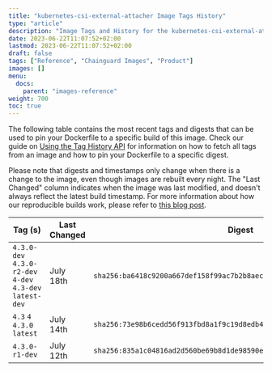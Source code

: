 ```yaml
---
title: "kubernetes-csi-external-attacher Image Tags History"
type: "article"
description: "Image Tags and History for the kubernetes-csi-external-attacher Chainguard Image"
date: 2023-06-22T11:07:52+02:00
lastmod: 2023-06-22T11:07:52+02:00
draft: false
tags: ["Reference", "Chainguard Images", "Product"]
images: []
menu:
  docs:
    parent: "images-reference"
weight: 700
toc: true
---
```


The following table contains the most recent tags and digests that can be used to pin your Dockerfile to a specific build of this image. Check our guide on [Using the Tag History API](/chainguard/chainguard-images/using-the-tag-history-api/) for information on how to fetch all tags from an image and how to pin your Dockerfile to a specific digest.

Please note that digests and timestamps only change when there is a change to the image, even though images are rebuilt every night. The "Last Changed" column indicates when the image was last modified, and doesn't always reflect the latest build timestamp. For more information about how our reproducible builds work, please refer to [this blog post](https://www.chainguard.dev/unchained/reproducing-chainguards-reproducible-image-builds).

| Tag (s)                                                    | Last Changed | Digest                                                                    |
|------------------------------------------------------------|--------------|---------------------------------------------------------------------------|
|  `4.3.0-dev` `4.3.0-r2-dev` `4-dev` `4.3-dev` `latest-dev` | July 18th    | `sha256:ba6418c9200a667def158f99ac7b2b8aec475ada008dd72a2dd2b9a7a05890a2` |
|  `4.3` `4` `4.3.0` `latest`                                | July 14th    | `sha256:73e98b6cedd56f913fbd8a1f9c19d8edb4f46be398a726ee5d840afe2ac25f59` |
|  `4.3.0-r1-dev`                                            | July 12th    | `sha256:835a1c04816ad2d560be69b8d1de98590e2211ae2c626665cac68a63e7b7195a` |
